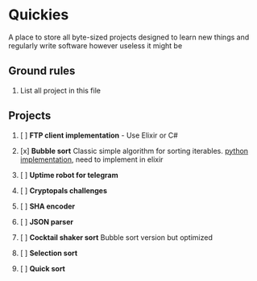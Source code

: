 # Quickies

A place to store all byte-sized projects designed to learn new things and regularly write software however useless it might be


## Ground rules

1. List all project in this file




## Projects

1. [ ] **FTP client implementation** - Use Elixir or C#


2. [x] **Bubble sort** Classic simple algorithm for sorting iterables.
[python implementation](/bubble-sort-python/), need to implement in elixir


4. [ ] **Uptime robot for telegram**

5. [ ] **Cryptopals challenges**

6. [ ] **SHA encoder**

7. [ ] **JSON parser**

8. [ ] **Cocktail shaker sort** Bubble sort version but optimized

9. [ ] **Selection sort**

10. [ ] **Quick sort**

